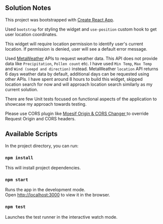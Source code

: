 ## Solution Notes

This project was bootstrapped with [Create React App](https://github.com/facebook/create-react-app).

Used `bootstrap` for styling the widget and `use-position` custom hook to get user location coordinates.

This widget will require location permission to identify user's current location. If permission is denied, user will see a default error message. 

Used [MetaWeather](https://www.metaweather.com/) APIs to request weather data. 
This API does not provide data like `Precipitation`, `Pollen count` etc. 
I have used `Min Temp`, `Max Temp` and `Wind (seepd and direction)` instead. 
MetaWeather `location` API returns 6 days weather data by default, additional days can be requested using other APIs. 
I have spent around 8 hours to build this widget, skipped location search for now and will approach location search similarly as my current solution.

There are few Unit tests focused on functional aspects of the application to showcase my approach towards testing. 

Please use CORS plugin like [Moesif Origin & CORS Changer
](https://chrome.google.com/webstore/detail/moesif-origin-cors-change/digfbfaphojjndkpccljibejjbppifbc) to override Request Origin and CORS headers.


## Available Scripts

In the project directory, you can run:

### `npm install`

This will install project dependencies.

### `npm start`

Runs the app in the development mode.<br />
Open [http://localhost:3000](http://localhost:3000) to view it in the browser.

### `npm test`

Launches the test runner in the interactive watch mode.
